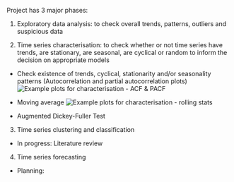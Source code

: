 Project has 3 major phases:
1. Exploratory data analysis: to check overall trends, patterns, outliers and suspicious data


2. Time series characterisation: to check whether or not time series have trends, are stationary, are seasonal, are cyclical or random to inform the decision on appropriate models 

- Check existence of trends, cyclical, stationarity and/or seasonality patterns (Autocorrelation and partial autocorrelation plots)
![Example plots for characterisation - ACF & PACF](https://github.com/wgova/time_series_trade/blob/master/images/engine_parts/rca_tests/acf_pacf/South%20Africa_ACF_PACF.png)

- Moving average
![Example plots for characterisation - rolling stats](https://github.com/wgova/time_series_trade/blob/master/images/engine_parts/rca_tests/rolling_stats/South%20Africa_Rolling_Stats.png)

-  Augmented Dickey-Fuller Test


3. Time series clustering and classification
 - In progress: Literature review

4. Time series forecasting
 - Planning: 
